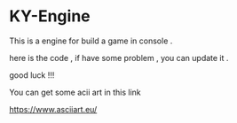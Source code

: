 # KY-Engine

This is a engine for build a game in console . 

here is the code , if have some problem  , you can update it . 

good luck !!! 

You can get some acii art in this link 

https://www.asciiart.eu/
